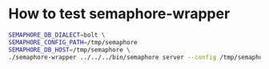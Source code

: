 # How to test semaphore-wrapper

```bash
SEMAPHORE_DB_DIALECT=bolt \
SEMAPHORE_CONFIG_PATH=/tmp/semaphore
SEMAPHORE_DB_HOST=/tmp/semaphore \
./semaphore-wrapper ../../../bin/semaphore server --config /tmp/semaphore/config.json
```
